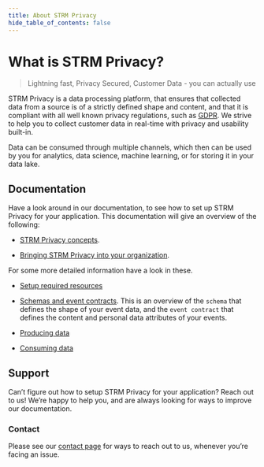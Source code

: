 ```yaml
---
title: About STRM Privacy
hide_table_of_contents: false
---
```


# What is STRM Privacy?

> Lightning fast, Privacy Secured, Customer Data - you can actually use

STRM Privacy is a data processing platform, that ensures that collected
data from a source is of a strictly defined shape and content, and that
it is compliant with all well known privacy regulations, such as
[GDPR](https://gdpr.eu/). We strive to help you to collect customer data
in real-time with privacy and usability built-in.

Data can be consumed through multiple channels, which then can be used
by you for analytics, data science, machine learning, or for storing it
in your data lake.

## Documentation

Have a look around in our documentation, to see how to set up STRM
Privacy for your application. This documentation will give an overview
of the following:

-   [STRM Privacy concepts](/concepts/index.md).

-   [Bringing STRM Privacy into your organization](/overview/organization.md).

For some more detailed information have a look in these.

-   [Setup required resources](../quickstart/streaming/creating-streams.md)

-   [Schemas and event contracts](/concepts/schemas-and-contracts.md).
    This is an overview of the `schema` that defines the shape of your
    event data, and the `event contract` that defines the content and
    personal data attributes of your events.

-   [Producing data](../quickstart/streaming/full-example.md)

-   [Consuming data](../quickstart/batch/batch-exporter.md)

## Support

Can’t figure out how to setup STRM Privacy for your application? Reach
out to us! We’re happy to help you, and are always looking for ways to
improve our documentation.

### Contact

Please see our [contact page](/contact/index.md) for ways to reach out
to us, whenever you’re facing an issue.
